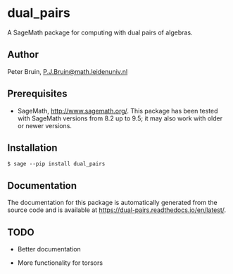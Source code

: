 dual_pairs
==========

A SageMath package for computing with dual pairs of algebras.


Author
------

Peter Bruin, <P.J.Bruin@math.leidenuniv.nl>


Prerequisites
-------------

- SageMath, <http://www.sagemath.org/>.  This package has been tested
  with SageMath versions from 8.2 up to 9.5; it may also work with
  older or newer versions.


Installation
------------

    $ sage --pip install dual_pairs

Documentation
-------------

The documentation for this package is automatically generated from the
source code and is available at
<https://dual-pairs.readthedocs.io/en/latest/>.

TODO
----

- Better documentation

- More functionality for torsors
